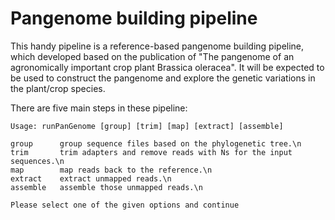 # Pangenome building pipeline

This handy pipeline is a reference-based pangenome building pipeline, which developed based on the publication of "The pangenome of an agronomically important crop plant Brassica oleracea". It will be expected to be used to construct the pangenome and explore the genetic variations in the plant/crop species.

There are five main steps in these pipeline:

```
Usage: runPanGenome [group] [trim] [map] [extract] [assemble]

group      group sequence files based on the phylogenetic tree.\n
trim       trim adapters and remove reads with Ns for the input sequences.\n
map        map reads back to the reference.\n
extract    extract unmapped reads.\n
assemble   assemble those unmapped reads.\n

Please select one of the given options and continue
```
